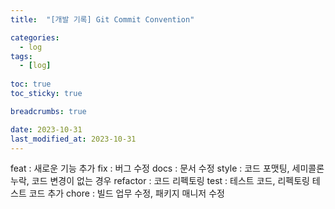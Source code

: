 ```yaml
---
title:  "[개발 기록] Git Commit Convention"

categories:
  - log
tags:
  - [log]
  
toc: true
toc_sticky: true

breadcrumbs: true

date: 2023-10-31
last_modified_at: 2023-10-31
---
```


feat : 새로운 기능 추가
fix : 버그 수정
docs : 문서 수정
style : 코드 포맷팅, 세미콜론 누락, 코드 변경이 없는 경우
refactor : 코드 리펙토링
test : 테스트 코드, 리펙토링 테스트 코드 추가
chore : 빌드 업무 수정, 패키지 매니저 수정
